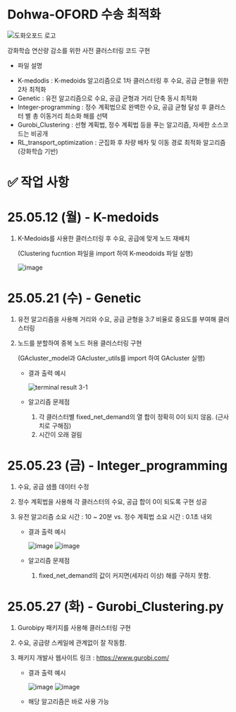 # Dohwa-OFORD 수송 최적화

![도화오포드 로고](https://github.com/user-attachments/assets/dca41e5b-5bb4-4e19-bc52-766451dbccd6)

강화학습 연산량 감소를 위한 사전 클러스터링 코드 구현

- 파일 설명
* K-medodis : K-medoids 알고리즘으로 1차 클러스터링 후 수요, 공급 균형을 위한 2차 최적화
* Genetic : 유전 알고리즘으로 수요, 공급 균형과 거리 단축 동시 최적화
* Integer-programming : 정수 계획법으로 완벽한 수요, 공급 균형 달성 후 클러스터 별 총 이동거리 최소화 해를 선택
* Gurobi_Clustering : 선형 계획법, 정수 계획법 등을 푸는 알고리즘, 자세한 소스코드는 비공개
* RL_transport_optimization : 군집화 후 차량 배차 및 이동 경로 최적화 알고리즘 (강화학습 기반)


# ✅ 작업 사항
# 25.05.12 (월) - K-medoids
1. K-Medoids를 사용한 클러스터링 후 수요, 공급에 맞게 노드 재배치

   (Clustering fucntion 파일을 import 하여 K-meodoids 파일 실행)
   
   ![image](https://github.com/user-attachments/assets/3c96abbc-89c6-4592-9c8d-2cef288fbe1b)


# 25.05.21 (수) - Genetic
1. 유전 알고리즘을 사용해 거리와 수요, 공급 균형을 3:7 비율로 중요도를 부여해 클러스터링
2. 노드를 분할하여 중복 노드 허용 클러스터링 구현

   (GAcluster_model과 GAcluster_utils를 import 하여 GAcluster 실행)

   * 결과 출력 예시

     ![terminal result 3-1](https://github.com/user-attachments/assets/bdc7271f-7284-46f2-bf66-ffc534529069)

   * 알고리즘 문제점
     1. 각 클러스터별 fixed_net_demand의 열 합이 정확히 0이 되지 않음. (근사치로 구해짐)
     2. 시간이 오래 걸림

        
# 25.05.23 (금) - Integer_programming
1. 수요, 공급 샘플 데이터 수정
2. 정수 계획법을 사용해 각 클러스터의 수요, 공급 합이 0이 되도록 구현 성공
3. 유전 알고리즘 소요 시간 : 10 ~ 20분 vs. 정수 계획법 소요 시간 : 0.1초 내외

   * 결과 출력 예시

     ![image](https://github.com/user-attachments/assets/2ade8c3b-f011-40b4-b6b0-f305e30875ad)
     ![image](https://github.com/user-attachments/assets/d7e63393-97a2-448c-bbab-54393671788d)

   * 알고리즘 문제점
     1. fixed_net_demand의 값이 커지면(세자리 이상) 해를 구하지 못함.


# 25.05.27 (화) - Gurobi_Clustering.py
1. Gurobipy 패키지를 사용해 클러스터링 구현
2. 수요, 공급량 스케일에 관계없이 잘 작동함.
3. 패키지 개발사 웹사이트 링크 : https://www.gurobi.com/

   * 결과 출력 예시

     ![image](https://github.com/user-attachments/assets/11590e7e-ce55-400c-ab4a-6d1191bac95c)
     ![image](https://github.com/user-attachments/assets/405866f1-5b69-4b5a-a565-d74e05875fb5)

   * 해당 알고리즘은 바로 사용 가능

